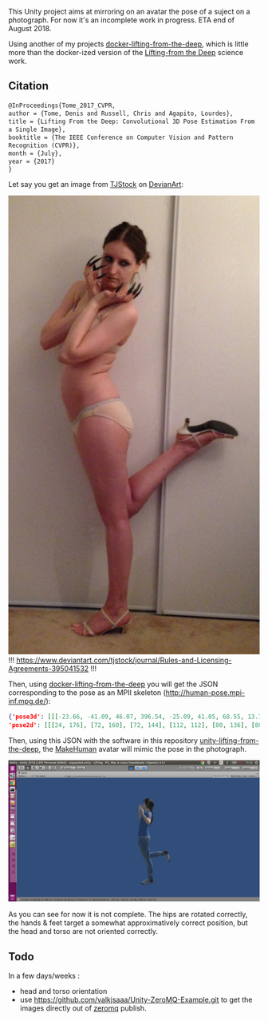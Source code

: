 This Unity project aims at mirroring on an avatar the pose of a suject on a photograph.
For now it's an incomplete work in progress. ETA end of August 2018.

Using another of my projects [docker-lifting-from-the-deep](https://github.com/dmaugis/docker-lifting-from-the-deep), which is little more than the docker-ized version of the [Lifting-from the Deep](https://github.com/DenisTome/Lifting-from-the-Deep-release) science work.
## Citation
	@InProceedings{Tome_2017_CVPR,
	author = {Tome, Denis and Russell, Chris and Agapito, Lourdes},
	title = {Lifting From the Deep: Convolutional 3D Pose Estimation From a Single Image},
	booktitle = {The IEEE Conference on Computer Vision and Pattern Recognition (CVPR)},
	month = {July},
	year = {2017}
	}

Let say you get an image from [TJStock](https://www.deviantart.com/tjstock/) on [DevianArt](https://www.deviantart.com/): 

![photo demon_goddess_12 from TJStock on DeviantArt](https://raw.githubusercontent.com/dmaugis/unity-lifting-from-the-deep/master/doc/demon_goddess_12___drawing_pose_reference_by_tjstock-d86cuaq-reduced.jpg "my source photo, demon_goddess_12 / TJStock / DeviantArt")
!!! https://www.deviantart.com/tjstock/journal/Rules-and-Licensing-Agreements-395041532 !!!

Then, using [docker-lifting-from-the-deep](https://github.com/dmaugis/docker-lifting-from-the-deep) you will get the JSON corresponding to the pose as an MPII skeleton (http://human-pose.mpi-inf.mpg.de/):
```json
{'pose3d': [[[-23.66, -41.09, 46.07, 396.54, -25.09, 41.05, 68.55, 13.78, 20.33, -27.06, 83.99, 92.23,-107.04, -105.01, -55.26, -249.51, -165.77], [262572.2, 262689.07, 262699.1, 262735.86, 262455.32, 262491.02, 262517.2, 262574.63, 262558.03, 262530.92, 262549.56, 262438.51, 262314.3, 262382.99, 262685.04, 262766.79, 262658.06], [-154.77, -179.59, -607.06, -491.88, -179.89, -680.34, -1048.2, 106.36, 430.93, 506.17, 689.91, 347.03, 164.34, 372.37, 415.17, 209.76, 377.93]]], 
'pose2d': [[[24, 176], [72, 160], [72, 144], [112, 112], [80, 136], [88, 176], [120, 136], [80, 144], [176, 152], [248, 168], [200, 224], [176, 152], [256, 168], [320, 168]]]}
```
Then, using this JSON with the software in this repository [unity-lifting-from-the-deep](https://github.com/dmaugis/unity-lifting-from-the-deep), the [MakeHuman](http://www.makehumancommunity.org) avatar will mimic the pose in the photograph.

![Alt text](https://github.com/dmaugis/unity-lifting-from-the-deep/blob/master/doc/Screenshot%20from%202018-07-30%2019-58-30.png "Optional title")

As you can see for now it is not complete. The hips are rotated correctly, the hands & feet target a somewhat approximatively correct position, but the head and torso are not oriented correctly.

## Todo
In a few days/weeks :
- head and torso orientation
- use https://github.com/valkjsaaa/Unity-ZeroMQ-Example.git to get the images directly out of [zeromq](http://zeromq.org/) publish.



